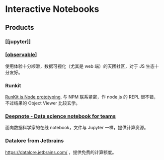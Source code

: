 Interactive Notebooks
===

## Products

### [[jupyter]]

### [[observable]]

使用体验十分顺滑，数据可视化（尤其是 web 端）的天团社区，对于 JS 生态十分友好。

### Runkit

[RunKit is Node prototyping](https://runkit.com/home), 与 NPM 联系紧密，作 node.js 的 REPL 很不错，不过结果的 Object Viewer 比较玄学。

### [Deepnote - Data science notebook for teams](https://deepnote.com/)

面向数据科学家的在线 notebook，文件与 Jupyter 一样，提供计算资源。

### Datalore from Jetbrains

https://datalore.jetbrains.com/  ，提供免费的计算额度。


[//begin]: # "Autogenerated link references for markdown compatibility"
[observable]: ../products/observable "Observable"
[//end]: # "Autogenerated link references"